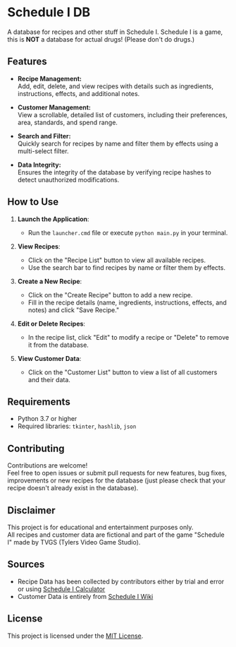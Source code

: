 # Schedule I DB

A database for recipes and other stuff in Schedule I. Schedule I is a game, this is **NOT** a database for actual drugs! (Please don't do drugs.)

## Features

- **Recipe Management:**  
  Add, edit, delete, and view recipes with details such as ingredients, instructions, effects, and additional notes.

- **Customer Management:**  
  View a scrollable, detailed list of customers, including their preferences, area, standards, and spend range.

- **Search and Filter:**  
  Quickly search for recipes by name and filter them by effects using a multi-select filter.

- **Data Integrity:**  
  Ensures the integrity of the database by verifying recipe hashes to detect unauthorized modifications.


## How to Use

1. **Launch the Application**:
   - Run the `launcher.cmd` file or execute `python main.py` in your terminal.

2. **View Recipes**:
   - Click on the "Recipe List" button to view all available recipes.
   - Use the search bar to find recipes by name or filter them by effects.

3. **Create a New Recipe**:
   - Click on the "Create Recipe" button to add a new recipe.
   - Fill in the recipe details (name, ingredients, instructions, effects, and notes) and click "Save Recipe."

4. **Edit or Delete Recipes**:
   - In the recipe list, click "Edit" to modify a recipe or "Delete" to remove it from the database.

5. **View Customer Data**:
   - Click on the "Customer List" button to view a list of all customers and their data.


## Requirements

- Python 3.7 or higher
- Required libraries: `tkinter`, `hashlib`, `json`


## Contributing

Contributions are welcome!  
Feel free to open issues or submit pull requests for new features, bug fixes, improvements or new recipes for the database (just please check that your recipe doesn't already exist in the database).


## Disclaimer

This project is for educational and entertainment purposes only.  
All recipes and customer data are fictional and part of the game "Schedule I" made by TVGS (Tylers Video Game Studio).

## Sources
- Recipe Data has been collected by contributors either by trial and error or using [Schedule I Calculator](schedule1-calculator.com)
- Customer Data is entirely from [Schedule I Wiki](schedule-1.fandom.com/wiki/Customers)


## License

This project is licensed under the [MIT License](LICENSE).
